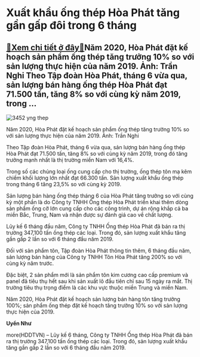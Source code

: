Xuất khẩu ống thép Hòa Phát tăng gần gấp đôi trong 6 tháng
==========================================================

[:gift:Xem chi tiết ở đây:gift:](https://hddtvn.com/xuat-khau-ong-thep-hoa-phat-tang-gan-gap-doi-trong-6-thang/)Năm 2020, Hòa Phát đặt kế hoạch sản phẩm ống thép tăng trưởng 10% so với sản lượng thực hiện của năm 2019. Ảnh: Trần Nghi Theo Tập đoàn Hòa Phát, tháng 6 vừa qua, sản lượng bán hàng ống thép Hòa Phát đạt 71.500 tấn, tăng 8% so với cùng kỳ năm 2019, trong …
----------------------------------------------------------------------------------------------------------------------------------------------------------------------------------------------------------------------------------------------------------------





![3452 yng thep](https://haiquanonline.com.vn/stores/news_dataimages/thanhnt/072020/09/08/3452_Yng_thep.jpg?rt=20200709101909 "undefined")



Năm 2020, Hòa Phát đặt kế hoạch sản phẩm ống thép tăng trưởng 10% so với sản lượng thực hiện của năm 2019. Ảnh: Trần Nghi






Theo Tập đoàn Hòa Phát, tháng 6 vừa qua, sản lượng bán hàng ống thép Hòa Phát đạt 71.500 tấn, tăng 8% so với cùng kỳ năm 2019, trong đó tăng trưởng mạnh nhất là thị trường miền Nam với 16,4%.


Trong số các chủng loại ống cung cấp cho thị trường, ống thép tôn mạ kẽm chiếm khối lượng lớn nhất đạt 66.300 tấn. Sản lượng xuất khẩu ống thép trong tháng 6 tăng 23,5% so với cùng kỳ 2019.


Sản lượng bán hàng ống thép tháng 6 của Hòa Phát tăng trưởng so với cùng kỳ một phần là do Công ty TNHH Ống thép Hòa Phát triển khai thêm dòng sản phẩm ống cỡ lớn cung cấp cho các công trình, dự án rộng khắp cả ba miền Bắc, Trung, Nam và nhận được sự đánh giá cao về chất lượng.


Lũy kế 6 tháng đầu năm, Công ty TNHH Ống thép Hòa Phát đã bán ra thị trường 347,100 tấn ống thép các loại. Trong đó, sản lượng xuất khẩu tăng gần gấp 2 lần so với 6 tháng đầu năm 2019.


Đối với sản phẩm tôn, Tập đoàn Hòa Phát thông tin thêm, 6 tháng đầu năm, sản lượng bán hàng của Công ty TNHH Tôn Hòa Phát tăng 200% so với cùng kỳ năm trước.


Đặc biệt, 2 sản phẩm mới là sản phẩm tôn kim cương cao cấp premium và panel đã tiêu thụ hết sau khi sản xuất lô đầu tiên chỉ sau 15 ngày ra mắt. Thị trường tiêu thụ trọng điểm là các khu vực thuộc miền Trung và miền Nam.


Năm 2020, Hòa Phát đặt kế hoạch sản lượng bán hàng tôn tăng trưởng 100%; sản phẩm ống thép đặt kế hoạch tăng trưởng 10% so với sản lượng thực hiện của 2019.







**Uyển Như**



more(HDDTVN) – Lũy kế 6 tháng, Công ty TNHH Ống thép Hòa Phát đã bán ra thị trường 347,100 tấn ống thép các loại. Trong đó, sản lượng xuất khẩu tăng gần gấp 2 lần so với 6 tháng đầu năm 2019.

